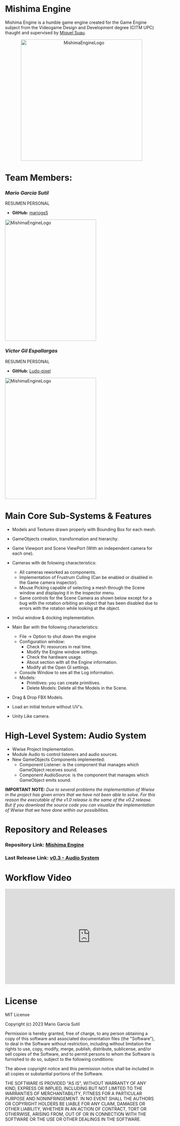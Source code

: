 # Mishima Engine

Mishima Engine is a humble game engine created for the Game Engine subject from the Videogame Design and Development degree
(CITM UPC) thaught and supervised by [Miquel Suau](https://github.com/MayKoder).

<p align="center">
  <img src="https://cdn.discordapp.com/attachments/529313201444225037/1169034298364538880/41VApAg2qpL.png?ex=65b03808&is=659dc308&hm=949389bf1d26b6486ff474a20569871851dada216b9224da80e9f1b82322e373&" alt="MishimaEngineLogo" width="400" height="400"/>
</p>

# Team Members:

### _**Mario Garcia Sutil**_

RESUMEN PERSONAL
  
* **GitHub:** [mariogs5](https://github.com/mariogs5)
<p align="left">
  <img src="https://cdn.discordapp.com/attachments/951095100707049522/1196887263221665902/IMG-20230613-WA0016.jpg?ex=65b94320&is=65a6ce20&hm=9ab452ccad9be70b8c05bd96a3b2d261febd5509a8e7e7d20ebf64e66de74b2c&" alt="MishimaEngineLogo" width="300" height="400"/>
</p>

### _**Víctor Gil Espallargas**_

RESUMEN PERSONAL

* **GitHub:** [Ludo-pixel](https://github.com/Ludo-pixel)
<p align="left">
  <img src="https://cdn.discordapp.com/attachments/529313201444225037/1196889892383371385/IMG-20231118-WA0012.jpg?ex=65b94593&is=65a6d093&hm=6b277832796098078833de3c7782d42e83b82d845229d8a1e30f59fa5a0f1886&" alt="MishimaEngineLogo" width="300" height="400"/>
</p>

# Main Core Sub-Systems & Features

- Models and Textures drawn properly with Bounding Box for each mesh.
- GameObjects creation, transformation and hierarchy.
- Game Viewport and Scene ViewPort (With an independent camera for each one).
- Cameras with de folowing characteristics:
    - All cameras reworked as components.
    - Implementation of Frustrum Culling (Can be enabled or disabled in the Game camera inspector).
    - Mouse Picking capable of selecting a mesh through the Scene window and displaying it in the inspector menu.
    - Same controls for the Scene Camera as shown below except for a bug with the rotation orbiting an object that has been disabled due to errors with the rotation while looking at the object.

- ImGui window & docking implementation.
- Main Bar with the following characteristics: 
    - File -> Option to shut down the engine
    - Configuration window:
        - Check Pc resources in real time.
        - Modify the Engine window settings.
        - Check the hardware usage.
        - About section with all the Engine information.
        - Modify all the Open Gl settings.
    - Console Window to see all the Log information.
    - Models:
        - Primitives: you can create primitives.
        - Delete Models: Delete all the Models in the Scene. 
- Drag & Drop FBX Models.
- Load an initial texture without UV's.
- Unity Like camera.

# High-Level System: Audio System

- Wwise Project Implementation.
- Module Audio to control listeners and audio sources.
- New GameObjects Components implemented:
  - Component Listener: is the component that manages which GameObject receives sound.
  - Component AudioSource: is the component that manages which GameObject emits sound.

**IMPORTANT NOTE:** *Due to several problems the implementation of Wwise in the project has given errors that we have not been able to solve. For this reason the executable of the v1.0 release is the same of the v0.2 release. But if you download the source code you can visualize the implementation of Wwise that we have done within our possibilities.*

# Repository and Releases

### Repository Link: [Mishima Engine](https://github.com/mariogs5/Mishima-Engine)

### Last Release Link: [v0.3 - Audio System]()

# Workflow Video

<iframe width="560" height="315" src="https://youtu.be/8z52u_QCgUU" title="YouTube video player" frameborder="0" allow="accelerometer; autoplay; clipboard-write; encrypted-media; gyroscope; picture-in-picture; web-share" allowfullscreen></iframe>

# License

MIT License

Copyright (c) 2023 Mario Garcia Sutil

Permission is hereby granted, free of charge, to any person obtaining a copy
of this software and associated documentation files (the "Software"), to deal
in the Software without restriction, including without limitation the rights
to use, copy, modify, merge, publish, distribute, sublicense, and/or sell
copies of the Software, and to permit persons to whom the Software is
furnished to do so, subject to the following conditions:

The above copyright notice and this permission notice shall be included in all
copies or substantial portions of the Software.

THE SOFTWARE IS PROVIDED "AS IS", WITHOUT WARRANTY OF ANY KIND, EXPRESS OR
IMPLIED, INCLUDING BUT NOT LIMITED TO THE WARRANTIES OF MERCHANTABILITY,
FITNESS FOR A PARTICULAR PURPOSE AND NONINFRINGEMENT. IN NO EVENT SHALL THE
AUTHORS OR COPYRIGHT HOLDERS BE LIABLE FOR ANY CLAIM, DAMAGES OR OTHER
LIABILITY, WHETHER IN AN ACTION OF CONTRACT, TORT OR OTHERWISE, ARISING FROM,
OUT OF OR IN CONNECTION WITH THE SOFTWARE OR THE USE OR OTHER DEALINGS IN THE
SOFTWARE.
